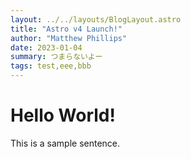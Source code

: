 ```yaml
---
layout: ../../layouts/BlogLayout.astro
title: "Astro v4 Launch!"
author: "Matthew Phillips"
date: 2023-01-04
summary: つまらないよー
tags: test,eee,bbb
---
```


# Hello World!

This is a sample sentence.
